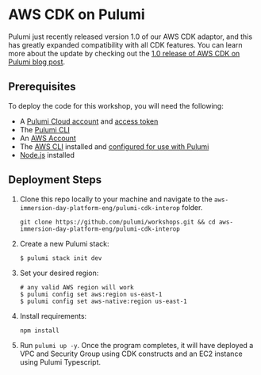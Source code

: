 # AWS CDK on Pulumi

Pulumi just recently released version 1.0 of our AWS CDK adaptor, and this has greatly expanded compatibility with all CDK features. You can learn more about the update by checking out the [1.0 release of AWS CDK on Pulumi blog post](https://www.pulumi.com/blog/aws-cdk-on-pulumi-1.0/).

## Prerequisites

To deploy the code for this workshop, you will need the following:

- A [Pulumi Cloud account](https://app.pulumi.com/signup) and [access token](https://www.pulumi.com/docs/pulumi-cloud/access-management/accounts/#access-tokens)
- The [Pulumi CLI](https://www.pulumi.com/docs/iac/download-install/)
- An [AWS Account](https://aws.amazon.com/)
- The [AWS CLI](https://aws.amazon.com/cli/) installed and [configured for use with Pulumi](https://www.pulumi.com/docs/iac/get-started/aws/begin/#configure-pulumi-to-access-your-aws-account)
- [Node.js](https://www.pulumi.com/docs/iac/languages-sdks/javascript/) installed

## Deployment Steps

1. Clone this repo locally to your machine and navigate to the `aws-immersion-day-platform-eng/pulumi-cdk-interop` folder.
    ```
    git clone https://github.com/pulumi/workshops.git && cd aws-immersion-day-platform-eng/pulumi-cdk-interop
    ```
2. Create a new Pulumi stack:
    ```
    $ pulumi stack init dev
    ```
3. Set your desired region:
    ```
    # any valid AWS region will work
    $ pulumi config set aws:region us-east-1 
    $ pulumi config set aws-native:region us-east-1 
    ```
4. Install requirements:
    ```
    npm install
    ```
5. Run `pulumi up -y`. Once the program completes, it will have deployed a VPC and Security Group using CDK constructs and an EC2 instance using Pulumi Typescript.